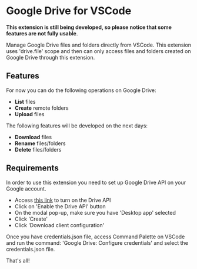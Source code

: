 # Google Drive for VSCode

**This extension is still being developed, so please notice that some features are not fully usable**.

Manage Google Drive files and folders directly from VSCode. This extension uses 'drive.file' scope and then can only access files and folders created on Google Drive through this extension.

## Features
For now you can do the following operations on Google Drive:
   
   - **List** files
   - **Create** remote folders
   - **Upload** files

The following features will be developed on the next days:
   - **Download** files
   - **Rename** files/folders
   - **Delete** files/folders

## Requirements
In order to use this extension you need to set up Google Drive API on your Google account.

   * Access [this link](https://developers.google.com/drive/api/v3/quickstart/nodejs) to turn on the Drive API
   * Click on 'Enable the Drive API' button
   * On the modal pop-up, make sure you have 'Desktop app' selected
   * Click 'Create'
   * Click 'Download client configuration'
   
Once you have credentials.json file, access Command Palette on VSCode and run the command: 'Google Drive: Configure credentials' and select the credentials.json file.

That's all!
